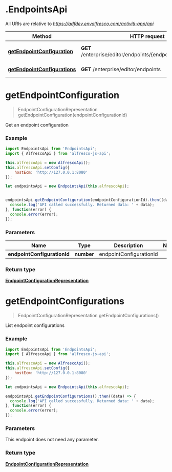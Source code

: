 # .EndpointsApi

All URIs are relative to *https://adfdev.envalfresco.com/activiti-app/api*

Method | HTTP request | Description
------------- | ------------- | -------------
[**getEndpointConfiguration**](EndpointsApi.md#getEndpointConfiguration) | **GET** /enterprise/editor/endpoints/{endpointConfigurationId} | Get an endpoint configuration
[**getEndpointConfigurations**](EndpointsApi.md#getEndpointConfigurations) | **GET** /enterprise/editor/endpoints | List endpoint configurations


<a name="getEndpointConfiguration"></a>
# **getEndpointConfiguration**
> EndpointConfigurationRepresentation getEndpointConfiguration(endpointConfigurationId)

Get an endpoint configuration

### Example
```javascript
import EndpointsApi from 'EndpointsApi';
import { AlfrescoApi } from 'alfresco-js-api';

this.alfrescoApi = new AlfrescoApi();
this.alfrescoApi.setConfig({
    hostEcm: 'http://127.0.0.1:8080'
});

let endpointsApi = new EndpointsApi(this.alfrescoApi);


endpointsApi.getEndpointConfiguration(endpointConfigurationId).then((data) => {
  console.log('API called successfully. Returned data: ' + data);
}, function(error) {
  console.error(error);
});

```

### Parameters

Name | Type | Description  | Notes
------------- | ------------- | ------------- | -------------
 **endpointConfigurationId** | **number**| endpointConfigurationId | 

### Return type

[**EndpointConfigurationRepresentation**](EndpointConfigurationRepresentation.md)

<a name="getEndpointConfigurations"></a>
# **getEndpointConfigurations**
> EndpointConfigurationRepresentation getEndpointConfigurations()

List endpoint configurations

### Example
```javascript
import EndpointsApi from 'EndpointsApi';
import { AlfrescoApi } from 'alfresco-js-api';

this.alfrescoApi = new AlfrescoApi();
this.alfrescoApi.setConfig({
    hostEcm: 'http://127.0.0.1:8080'
});

let endpointsApi = new EndpointsApi(this.alfrescoApi);

endpointsApi.getEndpointConfigurations().then((data) => {
  console.log('API called successfully. Returned data: ' + data);
}, function(error) {
  console.error(error);
});

```

### Parameters
This endpoint does not need any parameter.

### Return type

[**EndpointConfigurationRepresentation**](EndpointConfigurationRepresentation.md)

